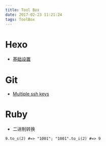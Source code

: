 ```yaml
---
title: Tool Box
date: 2017-02-23 11:21:24
tags: ToolBox
---
```

# Hexo
- [基础设置](https://munen.cc/tech/hexo-init.html#2-与-GitHub-建立联系)

# Git
- [Multiple ssh keys](https://code.tutsplus.com/tutorials/quick-tip-how-to-work-with-github-and-multiple-accounts--net-22574)

# Ruby
- 二进制转换
```
9.to_s(2) #=> "1001"; "1001".to_i(2) #=> 9
```